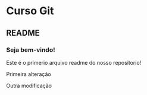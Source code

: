 # Curso Git
## README

### Seja bem-vindo!

Este é o primerio arquivo readme do nosso repositorio!

Primeira alteração

Outra modificação